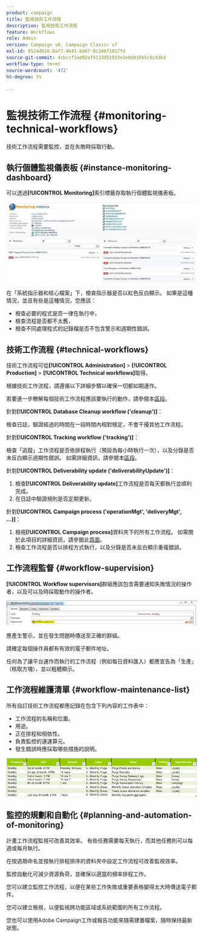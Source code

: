 ```yaml
---
product: campaign
title: 監視技術工作流程
description: 監視技術工作流程
feature: Workflows
role: Admin
version: Campaign v8, Campaign Classic v7
exl-id: 8524d916-8af7-4641-b047-9c348f1017fd
source-git-commit: 4cbccf1ad02af9133d51933e3e0d010b5c8c43bd
workflow-type: tm+mt
source-wordcount: '472'
ht-degree: 5%

---
```


# 監視技術工作流程 {#monitoring-technical-workflows}

技術工作流程需要監控，並在失敗時採取行動。

## 執行個體監視儀表板 {#instance-monitoring-dashboard}

可以透過&#x200B;**[!UICONTROL Monitoring]**&#x200B;索引標籤存取執行個體監視儀表板。

![](assets/monitoring_technical_workflows1.png)

在「系統指示器和核心檔案」下，檢查指示器是否以紅色反白顯示。 如果是這種情況，並且有些是這種情況，您應該：

* 檢查必要的程式是否一律在執行中，
* 檢查流程是否都不太舊，
* 檢查不同處理程式的記錄檔是否不包含警示和週期性錯誤。

## 技術工作流程 {#technical-workflows}

技術工作流程可從&#x200B;**[!UICONTROL Administration]** > **[!UICONTROL Production]** > **[!UICONTROL Technical workflows]**&#x200B;取得。

根據技術工作流程，請遵循以下詳細步驟以確保一切都如期運作。

若要進一步瞭解每個技術工作流程應該要執行的動作，請參閱本[區段](technical-workflows.md)。

針對&#x200B;**[!UICONTROL Database Cleanup workflow ('cleanup')]**：

檢查日誌，驗證經過的時間在一段時間內相對穩定，不會干擾其他工作流程。

針對&#x200B;**[!UICONTROL Tracking workflow ('tracking')]**：

檢查「追蹤」工作流程是否依排程執行（預設為每小時執行一次），以及分錄是否未反白顯示週期性錯誤。 如需詳細資訊，請參閱本[區段](delivery.md)。

針對&#x200B;**[!UICONTROL Deliverability update ('deliverabilityUpdate')]**：

1. 檢查&#x200B;**[!UICONTROL Deliverability update]**&#x200B;工作流程是否每天都執行並順利完成。
1. 在日誌中驗證規則是否定期更新。

針對&#x200B;**[!UICONTROL Campaign process ('operationMgt', 'deliveryMgt', ...)]**：

1. 檢視&#x200B;**[!UICONTROL Campaign process]**&#x200B;資料夾下的所有工作流程。 如需關於此項目的詳細資訊，請參閱此[頁面](technical-workflows.md)。
1. 檢查工作流程是否以排程方式執行，以及分錄是否未反白顯示重複錯誤。

## 工作流程監督 {#workflow-supervision}

**[!UICONTROL Workflow supervisors]**&#x200B;群組應該包含需要通知失敗情況的操作者，以及可以及時採取動作的操作者。

![](assets/monitoring_technical_workflows3.png)

應產生警示，並在發生問題時傳送至正確的群組。

請確定每個操作員都有有效的電子郵件地址。

任何為了讓平台運作而執行的工作流程（例如每日資料匯入）都應宣告為「生產」（核取方塊），並以粗體顯示。

## 工作流程維護清單 {#workflow-maintenance-list}

所有自訂技術工作流程都應記錄在包含下列內容的工作表中：

* 工作流程的名稱和位置。
* 用途。
* 正在排程和相依性。
* 負責監控的運運算元。
* 發生錯誤時應採取哪些措施的說明。

![](assets/monitoring_technical_workflows4.png)

## 監控的規劃和自動化 {#planning-and-automation-of-monitoring}

計畫工作流程監視可改善其效率。 有些任務需要每天執行，而其他任務則可以每週或每月執行。

在按週期命名並按執行排程排序的資料夾中設定工作流程可改善監視效率。

監控自動化可減少資源負荷，並確保以適當的頻率排程工作。

您可以建立監控工作流程，以便在某些工作失敗或重要表格變得太大時傳送電子郵件。

您可以建立檢視，以便監視跨功能區域或系統範圍的所有工作流程。

您也可以使用Adobe Campaign工作或報告功能來隨需建置檔案，隨時保持最新狀態。
